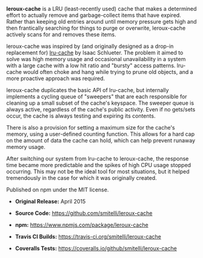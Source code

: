 **leroux-cache** is a LRU (least-recently used) cache that makes a determined effort to actually remove and garbage-collect items that have expired. Rather than keeping old entries around until memory pressure gets high and then frantically searching for things to purge or overwrite, leroux-cache actively scans for and removes these items.

leroux-cache was inspired by (and originally designed as a drop-in replacement for) [lru-cache](https://github.com/isaacs/node-lru-cache) by Isaac Schlueter. The problem it aimed to solve was high memory usage and occasional unavailability in a system with a large cache with a low hit ratio and "bursty" access patterns. lru-cache would often choke and hang while trying to prune old objects, and a more proactive approach was required.

leroux-cache duplicates the basic API of lru-cache, but internally implements a cycling queue of "sweepers" that are each responsible for cleaning up a small subset of the cache's keyspace. The sweeper queue is always active, regardless of the cache's public activity. Even if no gets/sets occur, the cache is always testing and expiring its contents.

There is also a provision for setting a maximum size for the cache's memory, using a user-defined counting function. This allows for a hard cap on the amount of data the cache can hold, which can help prevent runaway memory usage.

After switching our system from lru-cache to leroux-cache, the response time became more predictable and the spikes of high CPU usage stopped occurring. This may not be the ideal tool for most situations, but it helped tremendously in the case for which it was originally created.

Published on npm under the MIT license.

* **Original Release:** April 2015

* **Source Code:** <https://github.com/smitelli/leroux-cache>

* **npm:** <https://www.npmjs.com/package/leroux-cache>

* **Travis CI Builds:** <https://travis-ci.org/smitelli/leroux-cache>

* **Coveralls Tests:** <https://coveralls.io/github/smitelli/leroux-cache>

